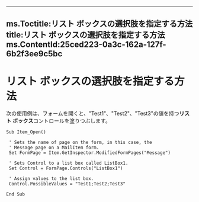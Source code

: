 

---
ms.Toctitle:リスト ボックスの選択肢を指定する方法
title:リスト ボックスの選択肢を指定する方法
ms.ContentId:25ced223-0a3c-162a-127f-6b2f3ee9c5bc
---
# リスト ボックスの選択肢を指定する方法




次の使用例は、フォームを開くと、"Test1"、"Test2"、"Test3"の値を持つ**リスト ボックス**コントロールを塗りつぶします。

```sourcecode
Sub Item_Open() 
 
 ' Sets the name of page on the form, in this case, the 
 ' Message page on a MailItem form. 
 Set FormPage = Item.GetInspector.ModifiedFormPages("Message") 
 
 ' Sets Control to a list box called ListBox1. 
 Set Control = FormPage.Controls("ListBox1") 
 
 ' Assign values to the list box. 
 Control.PossibleValues = "Test1;Test2;Test3" 
 
End Sub
```



